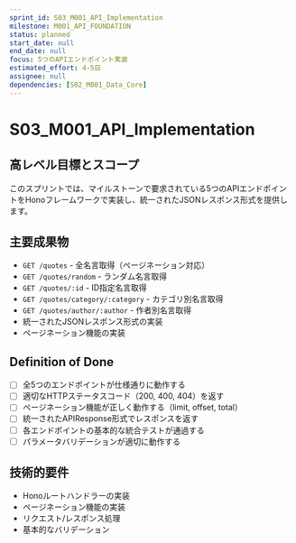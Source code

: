 ```yaml
---
sprint_id: S03_M001_API_Implementation
milestone: M001_API_FOUNDATION
status: planned
start_date: null
end_date: null
focus: 5つのAPIエンドポイント実装
estimated_effort: 4-5日
assignee: null
dependencies: [S02_M001_Data_Core]
---
```


# S03_M001_API_Implementation

## 高レベル目標とスコープ

このスプリントでは、マイルストーンで要求されている5つのAPIエンドポイントをHonoフレームワークで実装し、統一されたJSONレスポンス形式を提供します。

## 主要成果物

- `GET /quotes` - 全名言取得（ページネーション対応）
- `GET /quotes/random` - ランダム名言取得
- `GET /quotes/:id` - ID指定名言取得  
- `GET /quotes/category/:category` - カテゴリ別名言取得
- `GET /quotes/author/:author` - 作者別名言取得
- 統一されたJSONレスポンス形式の実装
- ページネーション機能の実装

## Definition of Done

- [ ] 全5つのエンドポイントが仕様通りに動作する
- [ ] 適切なHTTPステータスコード（200, 400, 404）を返す
- [ ] ページネーション機能が正しく動作する（limit, offset, total）
- [ ] 統一されたAPIResponse形式でレスポンスを返す
- [ ] 各エンドポイントの基本的な統合テストが通過する
- [ ] パラメータバリデーションが適切に動作する

## 技術的要件

- Honoルートハンドラーの実装
- ページネーション機能の実装
- リクエスト/レスポンス処理
- 基本的なバリデーション